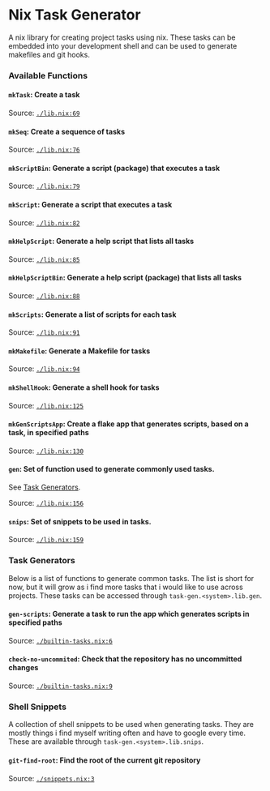 # Nix Task Generator
A nix library for creating project tasks using nix. These tasks can be embedded into your development shell and can be used to generate makefiles and git hooks.


### Available Functions
#### `mkTask`: Create a task

Source: [`./lib.nix:69`](./lib.nix?plain=1#L69)


#### `mkSeq`: Create a sequence of tasks

Source: [`./lib.nix:76`](./lib.nix?plain=1#L76)


#### `mkScriptBin`: Generate a script (package) that executes a task

Source: [`./lib.nix:79`](./lib.nix?plain=1#L79)


#### `mkScript`: Generate a script that executes a task

Source: [`./lib.nix:82`](./lib.nix?plain=1#L82)


#### `mkHelpScript`: Generate a help script that lists all tasks

Source: [`./lib.nix:85`](./lib.nix?plain=1#L85)


#### `mkHelpScriptBin`: Generate a help script (package) that lists all tasks

Source: [`./lib.nix:88`](./lib.nix?plain=1#L88)


#### `mkScripts`: Generate a list of scripts for each task

Source: [`./lib.nix:91`](./lib.nix?plain=1#L91)


#### `mkMakefile`: Generate a Makefile for tasks

Source: [`./lib.nix:94`](./lib.nix?plain=1#L94)


#### `mkShellHook`: Generate a shell hook for tasks

Source: [`./lib.nix:125`](./lib.nix?plain=1#L125)


#### `mkGenScriptsApp`: Create a flake app that generates scripts, based on a task, in specified paths

Source: [`./lib.nix:130`](./lib.nix?plain=1#L130)


#### `gen`: Set of function used to generate commonly used tasks.
See [Task Generators](#task-generators).

Source: [`./lib.nix:156`](./lib.nix?plain=1#L156)


#### `snips`: Set of snippets to be used in tasks.

Source: [`./lib.nix:159`](./lib.nix?plain=1#L159)

### Task Generators
Below is a list of functions to generate common tasks. The list is short for now, but it will grow as i find more tasks that i would like to use across projects. These tasks can be accessed through `task-gen.<system>.lib.gen`.

#### `gen-scripts`: Generate a task to run the app which generates scripts in specified paths

Source: [`./builtin-tasks.nix:6`](./builtin-tasks.nix?plain=1#L6)


#### `check-no-uncommited`: Check that the repository has no uncommitted changes

Source: [`./builtin-tasks.nix:9`](./builtin-tasks.nix?plain=1#L9)

### Shell Snippets
A collection of shell snippets to be used when generating tasks. They are mostly things i find myself writing often and have to google every time. These are available through `task-gen.<system>.lib.snips`.

#### `git-find-root`: Find the root of the current git repository

Source: [`./snippets.nix:3`](./snippets.nix?plain=1#L3)
